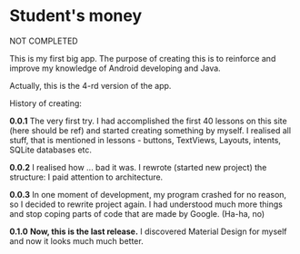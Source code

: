 # Student's money

NOT COMPLETED

This is my first big app.
The purpose of creating this is to reinforce and improve my knowledge of Android developing and Java.

Actually, this is the 4-rd version of the app.

History of creating:

**0.0.1** The very first try. I had accomplished the first 40 lessons on this site (here should be ref) and started creating something by myself. 
I realised all stuff, that is mentioned in lessons - buttons, TextViews, Layouts, intents, SQLite databases etc.

**0.0.2** I realised how ... bad it was. I rewrote (started new project) the structure: I paid attention to architecture.

**0.0.3** In one moment of development, my program crashed for no reason, so I decided to rewrite project again. 
I had understood much more things and stop coping parts of code that are made by Google. (Ha-ha, no)

**0.1.0** **Now, this is the last release.** I discovered Material Design for myself and now it looks much much better.
